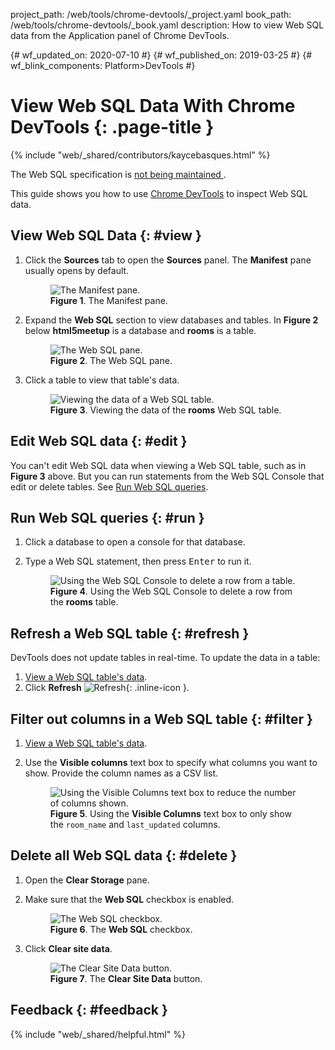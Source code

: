 project_path: /web/tools/chrome-devtools/_project.yaml
book_path: /web/tools/chrome-devtools/_book.yaml
description: How to view Web SQL data from the Application panel of Chrome DevTools.

{# wf_updated_on: 2020-07-10 #}
{# wf_published_on: 2019-03-25 #}
{# wf_blink_components: Platform>DevTools #}

# View Web SQL Data With Chrome DevTools {: .page-title }

{% include "web/_shared/contributors/kaycebasques.html" %}

<aside class="warning">
  The Web SQL specification is
  <a href="https://www.w3.org/TR/webdatabase/#status-of-this-document">
    not being maintained
  </a>.
</aside>

This guide shows you how to use [Chrome DevTools](/web/tools/chrome-devtools) to inspect
Web SQL data.

## View Web SQL Data {: #view }

1. Click the **Sources** tab to open the **Sources** panel. The **Manifest** pane usually opens
   by default.

     <figure>
       <img src="/web/tools/chrome-devtools/storage/imgs/manifest.png"
            alt="The Manifest pane."/>
       <figcaption>
         <b>Figure 1</b>. The Manifest pane.
       </figcaption>
     </figure>

1. Expand the **Web SQL** section to view databases and tables. In **Figure 2** below **html5meetup** is
   a database and **rooms** is a table.

     <figure>
       <img src="/web/tools/chrome-devtools/storage/imgs/websql.png"
            alt="The Web SQL pane."/>
       <figcaption>
         <b>Figure 2</b>. The Web SQL pane.
       </figcaption>
     </figure>

1. Click a table to view that table's data.

     <figure>
       <img src="/web/tools/chrome-devtools/storage/imgs/websqltable.png"
            alt="Viewing the data of a Web SQL table."/>
       <figcaption>
         <b>Figure 3</b>. Viewing the data of the <b>rooms</b> Web SQL table.
       </figcaption>
     </figure>

## Edit Web SQL data {: #edit }

You can't edit Web SQL data when viewing a Web SQL table, such as in **Figure 3** above. But you can
run statements from the Web SQL Console that edit or delete tables. See [Run Web SQL queries](#run).

## Run Web SQL queries {: #run }

1. Click a database to open a console for that database.

1. Type a Web SQL statement, then press <kbd>Enter</kbd> to run it.

     <figure>
       <img src="/web/tools/chrome-devtools/storage/imgs/websqledit.png"
            alt="Using the Web SQL Console to delete a row from a table."/>
       <figcaption>
         <b>Figure 4</b>. Using the Web SQL Console to delete a row from the <b>rooms</b> table.
       </figcaption>
     </figure>

## Refresh a Web SQL table {: #refresh }

DevTools does not update tables in real-time. To update the data in a table:

1. [View a Web SQL table's data](#view).
1. Click **Refresh** ![Refresh](/web/tools/chrome-devtools/images/shared/reload.png){: .inline-icon }.

## Filter out columns in a Web SQL table {: #filter }

1. [View a Web SQL table's data](#view).
1. Use the **Visible columns** text box to specify what columns you want to show. Provide the column names
   as a CSV list.

     <figure>
       <img src="/web/tools/chrome-devtools/storage/imgs/websqlfilter.png"
            alt="Using the Visible Columns text box to reduce the number of columns shown."/>
       <figcaption>
         <b>Figure 5</b>. Using the <b>Visible Columns</b> text box to only show the <code>room_name</code>
         and <code>last_updated</code> columns.
       </figcaption>
     </figure>

## Delete all Web SQL data {: #delete }

1. Open the **Clear Storage** pane.
1. Make sure that the **Web SQL** checkbox is enabled.

     <figure>
       <img src="/web/tools/chrome-devtools/storage/imgs/websqlcheckbox.png"
            alt="The Web SQL checkbox."/>
       <figcaption>
         <b>Figure 6</b>. The <b>Web SQL</b> checkbox.
       </figcaption>
     </figure>

1. Click **Clear site data**.

     <figure>
       <img src="/web/tools/chrome-devtools/storage/imgs/clearwebsql.png"
            alt="The Clear Site Data button."/>
       <figcaption>
         <b>Figure 7</b>. The <b>Clear Site Data</b> button.
       </figcaption>
     </figure>



## Feedback {: #feedback }

{% include "web/_shared/helpful.html" %}
